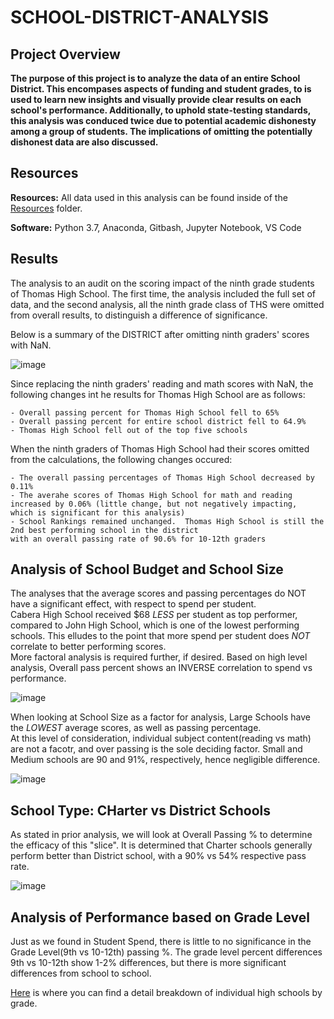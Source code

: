 # SCHOOL-DISTRICT-ANALYSIS
## Project Overview ##
**The purpose of this project is to analyze the data of an entire School District.  This encompases aspects of funding and student grades, to is used to learn new insights and visually provide clear results on each school's performance. Additionally, to uphold state-testing standards, this analysis was conduced twice due to potential academic dishonesty among a group of students. The implications of omitting the potentially dishonest data are also discussed.**

## Resources ##

**Resources:** All data used in this analysis can be found inside of the [Resources](https://github.com/DataSolutions360/SCHOOL-DISTRICT-ANALYSIS/tree/main/Resources) folder.

**Software:** Python 3.7, Anaconda, Gitbash, Jupyter Notebook, VS Code

## Results ##

The analysis to an audit on the scoring impact of the ninth grade students of Thomas High School.  The first time, the analysis included the full set of data, and the second analysis, all the ninth grade class of THS were omitted from overall results, to distinguish a difference of significance.

Below is a summary of the DISTRICT after omitting ninth graders' scores with NaN.

![image](https://user-images.githubusercontent.com/8845050/167273554-bfa46998-f240-4cbf-a257-c82fe92b1331.png)

  Since replacing the ninth graders' reading and math scores with NaN, the following changes int he results for Thomas High School are as follows:
  
    - Overall passing percent for Thomas High School fell to 65%
    - Overall passing percent for entire school district fell to 64.9%
    - Thomas High School fell out of the top five schools

  When the ninth graders of Thomas High School had their scores omitted from the calculations, the following changes occured:
  
    - The overall passing percentages of Thomas High School decreased by 0.11%
    - The averahe scores of Thomas High School for math and reading increased by 0.06% (little change, but not negatively impacting, 
    which is significant for this analysis)
    - School Rankings remained unchanged.  Thomas High School is still the 2nd best performing school in the district 
    with an overall passing rate of 90.6% for 10-12th graders
    
## Analysis of School Budget and School Size ##

The analyses that the average scores and passing percentages do NOT have a significant effect, with respect to spend per student.  
Cabera High School received $68 *LESS* per student as top performer, compared to John High School, which is one of the lowest performing schools.
This elludes to the point that more spend per student does *NOT* correlate to better performing scores.  
More factoral analysis is required further, if desired.  Based on high level analysis, Overall pass percent shows an INVERSE 
correlation to spend vs performance.

![image](https://user-images.githubusercontent.com/8845050/167283724-438ee1d6-4792-4435-8524-6d7648dd4a62.png)

When looking at School Size as a factor for analysis, Large Schools have the *LOWEST* average scores, as well as passing percentage.  
At this level of consideration, individual subject content(reading vs math) are not a facotr, and over passing is the sole deciding factor.
Small and Medium schools are 90 and 91%, respectively, hence negligible difference.

![image](https://user-images.githubusercontent.com/8845050/167286113-1be90818-270b-485f-b06c-904a3dbd1ab1.png)

## School Type:  CHarter vs District Schools ##

As stated in prior analysis, we will look at Overall Passing % to determine the efficacy of this "slice".  It is determined that 
Charter schools generally perform better than District school, with a 90% vs 54% respective pass rate.

![image](https://user-images.githubusercontent.com/8845050/167286454-2cc64207-0a72-441c-b5df-9c75bcbf30e7.png)

## Analysis of Performance based on Grade Level ##

Just as we found in Student Spend, there is little to no significance in the Grade Level(9th vs 10-12th) passing %.  The grade level percent
differences 9th vs 10-12th show 1-2% differences, but there is more significant differences from school to school.

[Here](https://github.com/DataSolutions360/SCHOOL-DISTRICT-ANALYSIS/blob/main/Images/CODE17.PNG) is where you can find a detail breakdown 
of individual high schools by grade.

